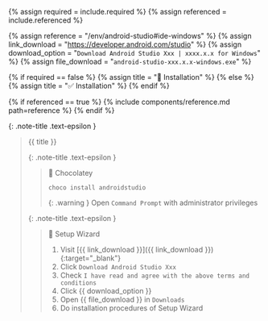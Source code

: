 <!-- LOCATION -->
<!-- _includes/components/android-studio/ -->

<!-- INCLUDE -->
<!-- components/android-studio/ide-windows.md -->

<!-- VARIABLES -->
<!-- required:      [true, false], default to true -->
<!-- referenced:    [true, false], default to false -->


<!-- READ VARIABLES -->
{% assign required   = include.required %}
{% assign referenced = include.referenced %}


<!-- ASSIGN CONSTANTS -->
{% assign reference       = "/env/android-studio#ide-windows" %}
{% assign link_download   = "https://developer.android.com/studio" %}
{% assign download_option = "`Download Android Studio Xxx | xxxx.x.x for Windows`" %}
{% assign file_download   = "`android-studio-xxx.x.x-windows.exe`" %}


<!-- DECIDE TO DISPLAY THE NECESSITY OF THE INSTALLATION -->
{% if required == false %}
    {% assign title = "🔲 Installation" %}
{% else %}
    {% assign title = "✅ Installation" %}
{% endif %}


<!-- DECIDE TO DISPLAY THE LINK OF THIS COMPONENT -->
{% if referenced == true %}
{% include components/reference.md path=reference %}
{% endif %}


<!-- MAIN CONTENT -->

{: .note-title .text-epsilon }
> {{ title }}
>
> {: .note-title .text-epsilon }
>> 🔘 Chocolatey
>>
>> ```shell
>> choco install androidstudio
>> ```
>>
>> {: .warning }
>> Open `Command Prompt` with administrator privileges
>
> {: .note-title .text-epsilon }
>> 🔘 Setup Wizard
>>
>> 1. Visit [{{ link_download }}]({{ link_download }}){:target="\_blank"}
>> 2. Click `Download Android Studio Xxx`
>> 3. Check `I have read and agree with the above terms and conditions`
>> 4. Click {{ download_option }}
>> 5. Open {{ file_download }} in `Downloads`
>> 6. Do installation procedures of Setup Wizard
